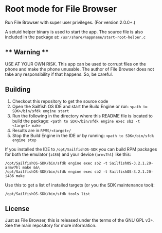 # Root mode for File Browser

Run File Browser with super user privileges. (For version 2.0.0+.)

A setuid helper binary is used to start the app. The source file is also
included in the package at: `/usr/share/%appname/start-root-helper.c`


## ** Warning **

USE AT YOUR OWN RISK. This app can be used to corrupt files on the phone
and make the phone unusable. The author of File Browser does not take any
responsibility if that happens. So, be careful.


## Building

1. Checkout this repository to get the source code
2. Open the Sailfish OS IDE and start the Build Engine or run: `<path to SDK>/bin/sfdk engine start`
3. Run the following in the directory where this README file is located to
   build the package: `<path to SDK>/bin/sfdk engine exec sb2 -t <target> make`
4. Results are in `RPMS/<target>/`
5. Stop the Build Engine in the IDE or by running: `<path to SDK>/bin/sfdk engine stop`

If you installed the IDE to `/opt/SailfishOS-SDK` you can build RPM packages for
both the emulator (`i486`) and your device (`armv7hl`) like this:

```
/opt/SailfishOS-SDK/bin/sfdk engine exec sb2 -t SailfishOS-3.2.1.20-armv7hl make &&\
/opt/SailfishOS-SDK/bin/sfdk engine exec sb2 -t SailfishOS-3.2.1.20-i486 make
```

Use this to get a list of installed targets (or you the SDK maintenance tool):

`/opt/SailfishOS-SDK/bin/sfdk tools list`


## License

Just as File Browser, this is released under the terms of the GNU GPL v3+. See
the main repository for more information.
